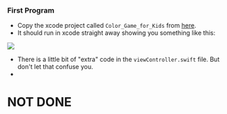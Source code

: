 ### First Program

- Copy the xcode project called `Color_Game_for_Kids` from [here](https://github.com/rugbyprof/4443-and-5373-Swift-Programming/tree/master/InClassCode).
- It should run in xcode straight away showing you something like this:

![](http://f.cl.ly/items/0j0R2g1p3b0W3x0b1t0y/Image%202015-02-03%20at%208.35.44%20PM.png)

- There is a little bit of "extra" code in the `viewController.swift` file. But don't let that confuse you. 
- 
# NOT DONE


